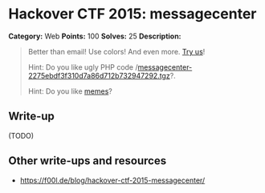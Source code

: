 # Hackover CTF 2015: messagecenter

**Category:** Web
**Points:** 100
**Solves:** 25
**Description:**

> Better than email! Use colors! And even more. [Try us](http://messagecenter.hackover.h4q.it/)!
> 
> 
> Hint: Do you like ugly PHP code /[messagecenter-2275ebdf3f310d7a86d712b732947292.tgz](./messagecenter-2275ebdf3f310d7a86d712b732947292.tgz)?.
> 
> 
> Hint: Do you like [memes](./65113994.jpg)?


## Write-up

(TODO)

## Other write-ups and resources

* <https://f00l.de/blog/hackover-ctf-2015-messagecenter/>
